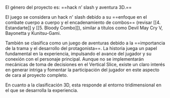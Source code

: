 
El género del proyecto es: ==hack n’ slash y aventura 3D.==

El juego se considera un hack n' slash debido a su ==enfoque en el combate cuerpo a cuerpo y el encadenamiento de combos== (revisar [[4. Estandarte]] y [[5. Bloody Combo]]), similar a títulos como Devil May Cry V, Bayonetta y Kunitsu-Gami.

También se clasifica como un juego de aventuras debido a la ==importancia de la trama y el desarrollo del protagonista==. La historia juega un papel fundamental en la experiencia, impulsando el avance del jugador y su conexión con el personaje principal. Aunque no se implementarán mecánicas de toma de decisiones en el Vertical Slice, existe un claro interés en generar intriga y fomentar la participación del jugador en este aspecto de cara al proyecto completo.

En cuanto a la clasificación 3D, esta responde al entorno tridimensional en el que se desarrolla la experiencia.
